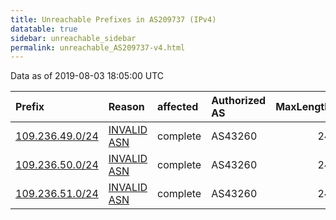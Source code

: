 ```yaml
---
title: Unreachable Prefixes in AS209737 (IPv4)
datatable: true
sidebar: unreachable_sidebar
permalink: unreachable_AS209737-v4.html
---
```


Data as of 2019-08-03 18:05:00 UTC


<div class="datatable-begin"></div>

| Prefix                                                   | Reason                                                                                                  | affected   | Authorized AS   |   MaxLength | Anchor                                         |   unreachable /24s |
|:---------------------------------------------------------|:--------------------------------------------------------------------------------------------------------|:-----------|:----------------|------------:|:-----------------------------------------------|-------------------:|
| [109.236.49.0/24](https://stat.ripe.net/109.236.49.0/24) | [INVALID ASN](https://rpki-validator.ripe.net/announcement-preview?asn=AS209737&prefix=109.236.49.0/24) | complete   | AS43260         |          24 | [RIPE](unreachable_RIPE_NCC_RPKI_Root-v4.html) |                  1 |
| [109.236.50.0/24](https://stat.ripe.net/109.236.50.0/24) | [INVALID ASN](https://rpki-validator.ripe.net/announcement-preview?asn=AS209737&prefix=109.236.50.0/24) | complete   | AS43260         |          24 | [RIPE](unreachable_RIPE_NCC_RPKI_Root-v4.html) |                  1 |
| [109.236.51.0/24](https://stat.ripe.net/109.236.51.0/24) | [INVALID ASN](https://rpki-validator.ripe.net/announcement-preview?asn=AS209737&prefix=109.236.51.0/24) | complete   | AS43260         |          24 | [RIPE](unreachable_RIPE_NCC_RPKI_Root-v4.html) |                  1 |

<div class="datatable-end"></div>